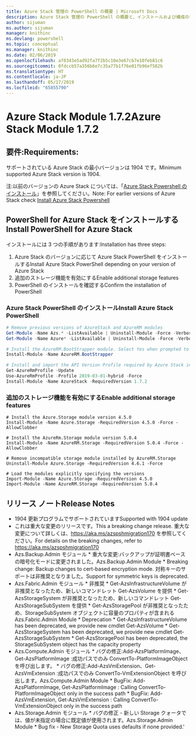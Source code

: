 ```yaml
---
title: Azure Stack 管理の PowerShell の概要 | Microsoft Docs
description: Azure Stack 管理の PowerShell の概要と、インストールおよび構成の手順。
author: sijuman
ms.author: sijuman
manager: knithinc
ms.devlang: powershell
ms.topic: conceptual
ms.manager: knithinc
ms.date: 02/06/2019
ms.openlocfilehash: af0343e5ad92fa7f2b5c10e3e67cb7e10feb81c6
ms.sourcegitcommit: 0fdccb57a356b6e7c35a77b1f76e01fb96ef582b
ms.translationtype: HT
ms.contentlocale: ja-JP
ms.lasthandoff: 05/17/2019
ms.locfileid: "65855790"
---
```

# <a name="azure-stack-module-172"></a><span data-ttu-id="0cc9d-103">Azure Stack Module 1.7.2</span><span class="sxs-lookup"><span data-stu-id="0cc9d-103">Azure Stack Module 1.7.2</span></span>

## <a name="requirements"></a><span data-ttu-id="0cc9d-104">要件:</span><span class="sxs-lookup"><span data-stu-id="0cc9d-104">Requirements:</span></span>

<span data-ttu-id="0cc9d-105">サポートされている Azure Stack の最小バージョンは 1904 です。</span><span class="sxs-lookup"><span data-stu-id="0cc9d-105">Minimum supported Azure Stack version is 1904.</span></span>

<span data-ttu-id="0cc9d-106">注:以前のバージョンの Azure Stack については、「[Azure Stack Powershell のインストール](https://docs.microsoft.com/en-us/azure/azure-stack/azure-stack-powershell-install#install-azure-stack-powershell)」を参照してください。</span><span class="sxs-lookup"><span data-stu-id="0cc9d-106">Note: For earlier versions of Azure Stack check [Install Azure Stack Powershell](https://docs.microsoft.com/en-us/azure/azure-stack/azure-stack-powershell-install#install-azure-stack-powershell)</span></span>

## <a name="install-powershell-for-azure-stack"></a><span data-ttu-id="0cc9d-107">PowerShell for Azure Stack をインストールする</span><span class="sxs-lookup"><span data-stu-id="0cc9d-107">Install PowerShell for Azure Stack</span></span>

<span data-ttu-id="0cc9d-108">インストールには 3 つの手順があります:</span><span class="sxs-lookup"><span data-stu-id="0cc9d-108">Installation has three steps:</span></span>

1. <span data-ttu-id="0cc9d-109">Azure Stack のバージョンに応じて Azure Stack PowerShell をインストールする</span><span class="sxs-lookup"><span data-stu-id="0cc9d-109">Install Azure Stack PowerShell depending on your version of Azure Stack</span></span>
2. <span data-ttu-id="0cc9d-110">追加のストレージ機能を有効にする</span><span class="sxs-lookup"><span data-stu-id="0cc9d-110">Enable additional storage features</span></span>
3. <span data-ttu-id="0cc9d-111">PowerShell のインストールを確認する</span><span class="sxs-lookup"><span data-stu-id="0cc9d-111">Confirm the installation of PowerShell</span></span>

### <a name="install-azure-stack-powershell"></a><span data-ttu-id="0cc9d-112">Azure Stack PowerShell のインストール</span><span class="sxs-lookup"><span data-stu-id="0cc9d-112">Install Azure Stack PowerShell</span></span>

```powershell
# Remove previous versions of AzureStack and AzureRM modules
Get-Module -Name Azs.* -ListAvailable | Uninstall-Module -Force -Verbose
Get-Module -Name Azure* -ListAvailable | Uninstall-Module -Force -Verbose

# Install the AzureRM.BootStrapper module. Select Yes when prompted to install NuGet
Install-Module -Name AzureRM.BootStrapper

# Install and import the API Version Profile required by Azure Stack into the current PowerShell session.
Get-AzureRmProfile -Update
Use-AzureRmProfile -Profile 2019-03-01-hybrid -Force
Install-Module -Name AzureStack -RequiredVersion 1.7.2
```

### <a name="enable-additional-storage-features"></a><span data-ttu-id="0cc9d-113">追加のストレージ機能を有効にする</span><span class="sxs-lookup"><span data-stu-id="0cc9d-113">Enable additional storage features</span></span>

```
# Install the Azure.Storage module version 4.5.0
Install-Module -Name Azure.Storage -RequiredVersion 4.5.0 -Force -AllowClobber

# Install the AzureRm.Storage module version 5.0.4
Install-Module -Name AzureRM.Storage -RequiredVersion 5.0.4 -Force -AllowClobber

# Remove incompatible storage module installed by AzureRM.Storage
Uninstall-Module Azure.Storage -RequiredVersion 4.6.1 -Force

# Load the modules explicitly specifying the versions
Import-Module -Name Azure.Storage -RequiredVersion 4.5.0
Import-Module -Name AzureRM.Storage -RequiredVersion 5.0.4
```

## <a name="release-notes"></a><span data-ttu-id="0cc9d-114">リリース ノート</span><span class="sxs-lookup"><span data-stu-id="0cc9d-114">Release Notes</span></span>

* <span data-ttu-id="0cc9d-115">1904 更新プログラムでサポートされています</span><span class="sxs-lookup"><span data-stu-id="0cc9d-115">Supported with 1904 update</span></span>
* <span data-ttu-id="0cc9d-116">これは重大な変更のリリースです。</span><span class="sxs-lookup"><span data-stu-id="0cc9d-116">This a breaking change release.</span></span> <span data-ttu-id="0cc9d-117">重大な変更について詳しくは、<https://aka.ms/azspshmigration170> を参照してください。</span><span class="sxs-lookup"><span data-stu-id="0cc9d-117">For details on the breaking changes, refer to <https://aka.ms/azspshmigration170></span></span>
* <span data-ttu-id="0cc9d-118">Azs.Backup.Admin モジュール \* 重大な変更:バックアップが証明書ベースの暗号化モードに変更されました。</span><span class="sxs-lookup"><span data-stu-id="0cc9d-118">Azs.Backup.Admin Module \* Breaking change: Backup changes to cert-based encryption mode.</span></span> <span data-ttu-id="0cc9d-119">対称キーのサポートは非推奨となりました。</span><span class="sxs-lookup"><span data-stu-id="0cc9d-119">Support for symmetric keys is deprecated.</span></span>
* <span data-ttu-id="0cc9d-120">Azs.Fabric.Admin モジュール       \* 非推奨           \* Get-AzsInfrastructureVolume が非推奨となったため、新しいコマンドレット Get-AzsVolume を提供           \* Get-AzsStorageSystem が非推奨となったため、新しいコマンドレット Get-AzsStorageSubSystem を提供           \* Get-AzsStoragePool が非推奨となったため、StorageSubSystem オブジェクトに容量のプロパティが含まれる</span><span class="sxs-lookup"><span data-stu-id="0cc9d-120">Azs.Fabric.Admin Module       \* Deprecation           \* Get-AzsInfrastructureVolume has been deprecated, we provide new cmdlet Get-AzsVolume           \* Get-AzsStorageSystem has been deprecated, we provide new cmdlet Get-AzsStorageSubSystem           \* Get-AzsStoragePool has been deprecated, the StorageSubSystem object has the capacity property</span></span>
* <span data-ttu-id="0cc9d-121">Azs.Compute.Admin モジュール           \* バグの修正:Add-AzsPlatformImage、Get-AzsPlatformImage :成功パスでのみ ConvertTo-PlatformImageObject を呼び出します。           \* バグの修正:Add-AzsVmExtension、Get-AzsVmExtension :成功パスでのみ ConvertTo-VmExtensionObject を呼び出します。</span><span class="sxs-lookup"><span data-stu-id="0cc9d-121">Azs.Compute.Admin Module           \* BugFix: Add-AzsPlatformImage, Get-AzsPlatformImage : Calling ConvertTo-PlatformImageObject only in the success path           \* BugFix: Add-AzsVmExtension, Get-AzsVmExtension : Calling ConvertTo-VmExtensionObject only in the success path</span></span>
* <span data-ttu-id="0cc9d-122">Azs.Storage.Admin モジュール           \* バグの修正 - 新しい Storage クォータでは、値が未指定の場合に既定値が使用されます。</span><span class="sxs-lookup"><span data-stu-id="0cc9d-122">Azs.Storage.Admin Module           \* Bug fix - New Storage Quota uses defaults if none provided.'</span></span>
